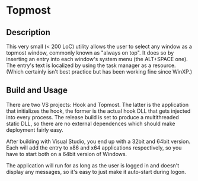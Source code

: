Topmost
=======


Description
-----------
This very small (< 200 LoC) utility allows the user to select any window as a
topmost window, commonly known as "always on top". It does so by inserting an
entry into each window's system menu (the ALT+SPACE one). The entry's text is
localized by using the task manager as a resource. (Which certainly isn't best
practice but has been working fine since WinXP.)

Build and Usage
---------------
There are two VS projects: Hook and Topmost. The latter is the application that
initializes the hook, the former is the actual hook DLL that gets injected into
every process. The release build is set to produce a multithreaded static DLL,
so there are no external dependences which should make deployment fairly easy.

After building with Visual Studio, you end up with a 32bit and 64bit version.
Each will add the entry to x86 and x64 applications respectively, so you have
to start both on a 64bit version of Windows.

The application will run for as long as the user is logged in and doesn't
display any messages, so it's easy to just make it auto-start during logon.
